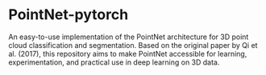 # PointNet-pytorch
An easy-to-use implementation of the PointNet architecture for 3D point cloud classification and segmentation. Based on the original paper by Qi et al. (2017), this repository aims to make PointNet accessible for learning, experimentation, and practical use in deep learning on 3D data.
